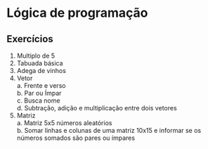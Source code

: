 # Lógica de programação

## Exercícios

1. Multiplo de 5
2. Tabuada básica
3. Adega de vinhos
4. Vetor<br>
   a. Frente e verso<br>
   b. Par ou Ímpar<br>
   c. Busca nome<br>
   d. Subtração, adição e multiplicação entre dois vetores
5. Matriz<br>
   a. Matriz 5x5 números aleatórios<br>
   b. Somar linhas e colunas de uma matriz 10x15 e informar se os números somados são pares ou ímpares
   
